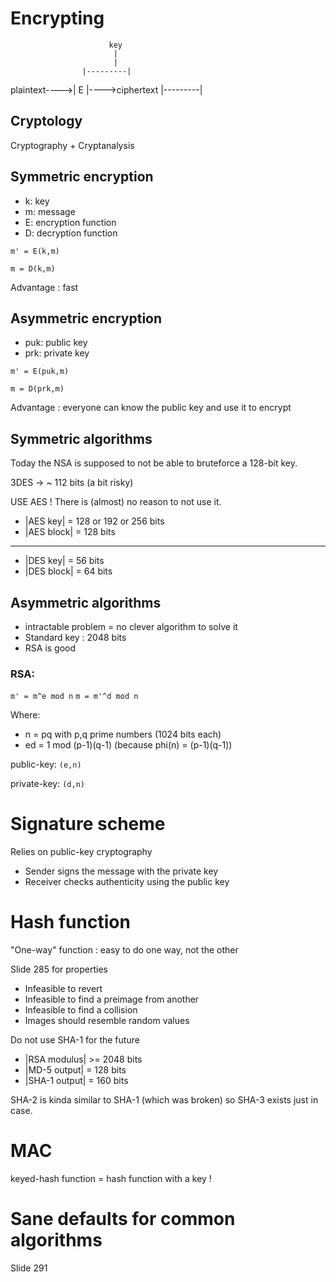 # Encrypting

				          key
				           |
				           |
			        |---------|
plaintext---->|    E    |---->ciphertext
			        |---------|

## Cryptology

Cryptography + Cryptanalysis

## Symmetric encryption

* k: key
* m: message
* E: encryption function
* D: decryption function

`m' = E(k,m)`

`m = D(k,m)`

Advantage : fast

## Asymmetric encryption

* puk: public key
* prk: private key

`m' = E(puk,m)`

`m = D(prk,m)`

Advantage : everyone can know the public key and use it to encrypt

## Symmetric algorithms

Today the NSA is supposed to not be able to bruteforce a 128-bit key.

3DES -> ~ 112 bits (a bit risky)

USE AES ! There is (almost) no reason to not use it.

* |AES key| = 128 or 192 or 256 bits
* |AES block| = 128 bits
---------
* |DES key| = 56 bits
* |DES block| = 64 bits

## Asymmetric algorithms

* intractable problem = no clever algorithm to solve it
* Standard key : 2048 bits
* RSA is good

### RSA:

`m' = m^e mod n`
`m = m'^d mod n`

Where:
* n = pq with p,q prime numbers (1024 bits each)
* ed = 1 mod (p-1)(q-1) (because phi(n) = (p-1)(q-1))

public-key: `(e,n)`

private-key: `(d,n)`

# Signature scheme

Relies on public-key cryptography

* Sender signs the message with the private key
* Receiver checks authenticity using the public key

# Hash function

"One-way" function : easy to do one way, not the other

Slide 285 for properties

* Infeasible to revert
* Infeasible to find a preimage from another
* Infeasible to find a collision
* Images should resemble random values

Do not use SHA-1 for the future

* |RSA modulus| >= 2048 bits
* |MD-5 output| = 128 bits
* |SHA-1 output| = 160 bits

SHA-2 is kinda similar to SHA-1 (which was broken) so SHA-3 exists just in case.

# MAC

keyed-hash function = hash function with a key !

# Sane defaults for common algorithms
Slide 291
